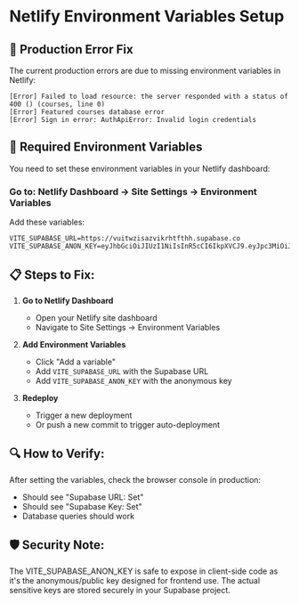 # Netlify Environment Variables Setup

## 🚨 Production Error Fix

The current production errors are due to missing environment variables in Netlify:

```
[Error] Failed to load resource: the server responded with a status of 400 () (courses, line 0)
[Error] Featured courses database error
[Error] Sign in error: AuthApiError: Invalid login credentials
```

## 🔧 Required Environment Variables

You need to set these environment variables in your Netlify dashboard:

### Go to: Netlify Dashboard → Site Settings → Environment Variables

Add these variables:

```
VITE_SUPABASE_URL=https://vuitwzisazvikrhtfthh.supabase.co
VITE_SUPABASE_ANON_KEY=eyJhbGciOiJIUzI1NiIsInR5cCI6IkpXVCJ9.eyJpc3MiOiJzdXBhYmFzZSIsInJlZiI6InZ1aXR3emlzYXp2aWtyaHRmdGhoIiwicm9sZSI6ImFub24iLCJpYXQiOjE3NTEzOTU4ODIsImV4cCI6MjA2Njk3MTg4Mn0.VXCqythCUualJ7S9jVvnQUYe9BKnfMvbihtZT5c3qyE
```

## 📋 Steps to Fix:

1. **Go to Netlify Dashboard**
   - Open your Netlify site dashboard
   - Navigate to Site Settings → Environment Variables

2. **Add Environment Variables**
   - Click "Add a variable"
   - Add `VITE_SUPABASE_URL` with the Supabase URL
   - Add `VITE_SUPABASE_ANON_KEY` with the anonymous key

3. **Redeploy**
   - Trigger a new deployment
   - Or push a new commit to trigger auto-deployment

## 🔍 How to Verify:

After setting the variables, check the browser console in production:
- Should see "Supabase URL: Set"
- Should see "Supabase Key: Set"
- Database queries should work

## 🛡️ Security Note:

The VITE_SUPABASE_ANON_KEY is safe to expose in client-side code as it's the anonymous/public key designed for frontend use. The actual sensitive keys are stored securely in your Supabase project.